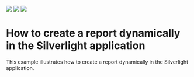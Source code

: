 <!-- default badges list -->
![](https://img.shields.io/endpoint?url=https://codecentral.devexpress.com/api/v1/VersionRange/128599608/13.2.5%2B)
[![](https://img.shields.io/badge/Open_in_DevExpress_Support_Center-FF7200?style=flat-square&logo=DevExpress&logoColor=white)](https://supportcenter.devexpress.com/ticket/details/E4740)
[![](https://img.shields.io/badge/📖_How_to_use_DevExpress_Examples-e9f6fc?style=flat-square)](https://docs.devexpress.com/GeneralInformation/403183)
<!-- default badges end -->
# How to create a report dynamically in the Silverlight application


<p>This example illustrates how to create a report dynamically in the Silverlight application.</p><br />


<br/>


